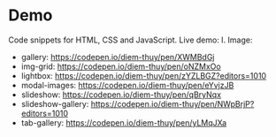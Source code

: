 # Demo
Code snippets for HTML, CSS and JavaScript.
Live demo:
I. Image:
- gallery: https://codepen.io/diem-thuy/pen/XWMBdGj
- img-grid: https://codepen.io/diem-thuy/pen/oNZMxOo
- lightbox: https://codepen.io/diem-thuy/pen/zYZLBGZ?editors=1010
- modal-images: https://codepen.io/diem-thuy/pen/eYvjzJB
- slideshow: https://codepen.io/diem-thuy/pen/qBryNqx
- slideshow-gallery: https://codepen.io/diem-thuy/pen/NWpBrjP?editors=1010
- tab-gallery: https://codepen.io/diem-thuy/pen/yLMqJXa
